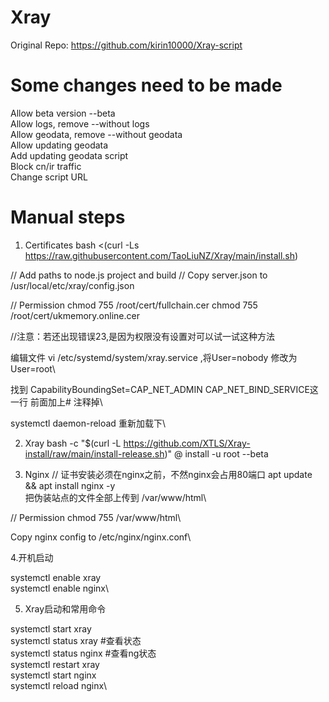# Xray

Original Repo: https://github.com/kirin10000/Xray-script

# Some changes need to be made
Allow beta version --beta\
Allow logs, remove --without logs\
Allow geodata, remove --without geodata\
Allow updating geodata\
Add updating geodata script\
Block cn/ir traffic\
Change script URL


# Manual steps

1. Certificates
bash <(curl -Ls https://raw.githubusercontent.com/TaoLiuNZ/Xray/main/install.sh)

// Add paths to node.js project and build
// Copy server.json to /usr/local/etc/xray/config.json

// Permission
chmod 755 /root/cert/fullchain.cer
chmod 755 /root/cert/ukmemory.online.cer

//注意：若还出现错误23,是因为权限没有设置对可以试一试这种方法

编辑文件 vi /etc/systemd/system/xray.service ,将User=nobody 修改为User=root\

找到 CapabilityBoundingSet=CAP_NET_ADMIN CAP_NET_BIND_SERVICE这一行 前面加上# 注释掉\

systemctl daemon-reload 重新加载下\

2. Xray
bash -c "$(curl -L https://github.com/XTLS/Xray-install/raw/main/install-release.sh)" @ install -u root --beta

3. Nginx
// 证书安装必须在nginx之前，不然nginx会占用80端口
apt update && apt install nginx -y\
把伪装站点的文件全部上传到 /var/www/html\

// Permission
chmod 755 /var/www/html\

Copy nginx config to /etc/nginx/nginx.conf\

4.开机启动

 systemctl enable xray\
 systemctl enable nginx\


5. Xray启动和常用命令

 systemctl start xray\
 systemctl status xray #查看状态\
 systemctl status nginx #查看ng状态\
 systemctl restart xray\
 systemctl start nginx\
 systemctl reload nginx\
